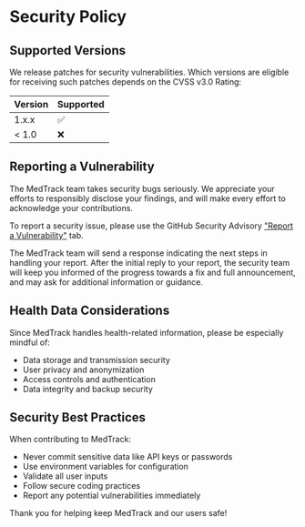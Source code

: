 # Security Policy

## Supported Versions

We release patches for security vulnerabilities. Which versions are eligible for receiving such patches depends on the CVSS v3.0 Rating:

| Version | Supported          |
| ------- | ------------------ |
| 1.x.x   | :white_check_mark: |
| < 1.0   | :x:                |

## Reporting a Vulnerability

The MedTrack team takes security bugs seriously. We appreciate your efforts to responsibly disclose your findings, and will make every effort to acknowledge your contributions.

To report a security issue, please use the GitHub Security Advisory ["Report a Vulnerability"](https://github.com/dizzafizza/MedTrack/security/advisories/new) tab.

The MedTrack team will send a response indicating the next steps in handling your report. After the initial reply to your report, the security team will keep you informed of the progress towards a fix and full announcement, and may ask for additional information or guidance.

## Health Data Considerations

Since MedTrack handles health-related information, please be especially mindful of:

- Data storage and transmission security
- User privacy and anonymization
- Access controls and authentication
- Data integrity and backup security

## Security Best Practices

When contributing to MedTrack:

- Never commit sensitive data like API keys or passwords
- Use environment variables for configuration
- Validate all user inputs
- Follow secure coding practices
- Report any potential vulnerabilities immediately

Thank you for helping keep MedTrack and our users safe!
